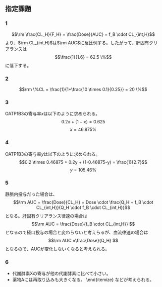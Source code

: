 
## 指定課題

### 1
$$\rm \frac{CL_H}{F_H} = \frac{Dose}{AUC} = f_B \cdot CL_{int,H}$$
より、$\rm CL_{int,H}$は$\rm AUC$に反比例する。したがって、肝固有クリアランスは
$$\frac{1}{1.6} = 62.5 \%$$
に低下する。

### 2
$$\rm \%CL = \frac{1}{1+\frac{10 \times 0.1}{0.25}} = 20 \%$$

### 3
OATP1B3の寄与率$x$は以下のように求められる。
$$0.2x + (1-x) = 0.625$$
$$x = 46.875\%$$

### 4
OATP1B3の寄与率$y$は以下のように求められる。
$$0.2 \times 0.46875 + 0.2y + (1-0.46875-y) = \frac{1}{2.7}$$
$$y = 105.46\%$$

### 5
静脈内投与だった場合は、
$$\rm AUC = \frac{Dose}{CL_H} = Dose \cdot \frac{Q_H + f_B \cdot CL_{int,H}}{Q_H \cdot f_B \cdot CL_{int,H}}$$
となる。肝固有クリアランス律速の場合は
$$\rm AUC = \frac{Dose}{f_B \cdot CL_{int,H}} $$
となるので経口投与の場合と変わらないと考えらるが、血流律速の場合は
$$\rm AUC =\frac{Dose}{Q_H} $$となるので、AUCが変化しないくなると考えられる。

### 6
* 代謝酵素Xの寄与が他の代謝酵素に比べて小さい。
* 薬物Aには再取り込みも大きくなる。
\end{itemize}
などが考えられる。
